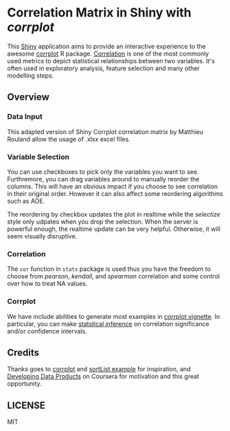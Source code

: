 Correlation Matrix in Shiny with *corrplot*
===========

This [Shiny](http://shiny.rstudio.com/) application aims to provide an interactive experience to the awesome [corrplot](http://cran.r-project.org/web/packages/corrplot) R package. [Correlation](http://en.wikipedia.org/wiki/Correlation_and_dependence) is one of the most commonly used metrics to depict statistical relationships between two variables. It's often used in exploratory analysis, feature selection and many other modelling steps.

## Overview

### Data Input
This adapted version of Shiny Corrplot correlation matrix by Matthieu Rouland allow the usage of .xlsx excel files. 

### Variable Selection
You can use checkboxes to pick only the variables you want to see. Furthremore, you can drag variables around to manually reorder the columns. This will have an obvious impact if you choose to see correlation in their original order. However it can also affect some reordering algorithms such as AOE.

The reordering by checkbox updates the plot in realtime while the *selectize* style only udpates when you drop the selection. When the server is powerful enough, the realtime update can be very helpful. Otherwise, it will seem visually disruptive.

### Correlation
The `cor` function in `stats` package is used thus you have the freedom to choose from *pearson*, *kendall*, and *spearman* correlation and some control over how to treat NA values.

### Corrplot
We have include abilities to generate most examples in [corrplot vignette](http://cran.r-project.org/web/packages/corrplot/vignettes/corrplot-intro.html). In particular, you can make [statstical inference](http://en.wikipedia.org/wiki/Pearson_product-moment_correlation_coefficient#Inference) on correlation significance and/or confidence intervals.

## Credits
Thanks goes to [corrplot](http://cran.r-project.org/web/packages/corrplot) and [sortList example](https://gist.github.com/trestletech/9691459) for inspiration, and [Developing Data Products](https://class.coursera.org/devdataprod-005) on Coursera for motivation and this great opportunity.

## LICENSE
MIT
